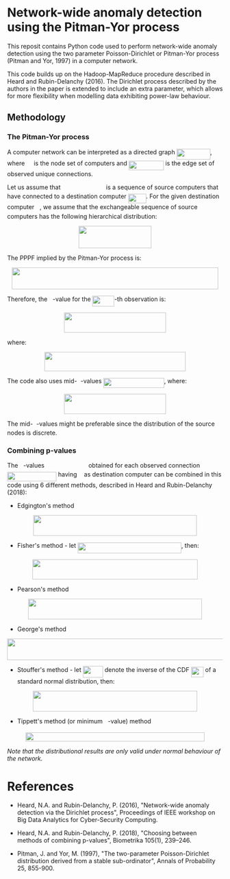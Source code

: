 # Network-wide anomaly detection using the Pitman-Yor process

This reposit contains Python code used to perform network-wide anomaly detection using the two parameter Poisson-Dirichlet or Pitman-Yor process (Pitman and Yor, 1997) in a computer network. 

This code builds up on the Hadoop-MapReduce procedure described in Heard and Rubin-Delanchy (2016). The Dirichlet process described by the authors in the paper is extended to include an extra parameter, which allows for more flexibility when modelling data exhibiting power-law behaviour.

## Methodology

### The Pitman-Yor process

A computer network can be interpreted as a directed graph <img src="https://rawgit.com/fraspass/pitman_yor/None/svgs/73dde20bcffb31b6177c5d21c5a96f6d.svg?invert_in_darkmode" align=middle width=78.37896pt height=24.6576pt/>, where <img src="https://rawgit.com/fraspass/pitman_yor/None/svgs/a9a3a4a202d80326bda413b5562d5cd1.svg?invert_in_darkmode" align=middle width=13.242075pt height=22.46574pt/> is the node set of computers and <img src="https://rawgit.com/fraspass/pitman_yor/None/svgs/94db391751ae0befe931ce025807b400.svg?invert_in_darkmode" align=middle width=81.575175pt height=22.46574pt/> is the edge set of observed unique connections. 

Let us assume that <img src="https://rawgit.com/fraspass/pitman_yor/None/svgs/93e8f48a97001313f47040c9f354a850.svg?invert_in_darkmode" align=middle width=98.415405pt height=14.15535pt/> is a sequence of source computers that have connected to a destination computer <img src="https://rawgit.com/fraspass/pitman_yor/None/svgs/3a49e7753441741b7224c79f23973f59.svg?invert_in_darkmode" align=middle width=41.982435pt height=22.46574pt/>. For the given destination computer <img src="https://rawgit.com/fraspass/pitman_yor/None/svgs/deceeaf6940a8c7a5a02373728002b0f.svg?invert_in_darkmode" align=middle width=8.6493pt height=14.15535pt/>, we assume that the exchangeable sequence of source computers has the following hierarchical distribution:
<p align="center"><img src="https://rawgit.com/fraspass/pitman_yor/None/svgs/8200749748ae36b2058d9caafc3d8805.svg?invert_in_darkmode" align=middle width=170.67435pt height=52.86534pt/></p>

The PPPF implied by the Pitman-Yor process is:
<p align="center"><img src="https://rawgit.com/fraspass/pitman_yor/None/svgs/aaeab5c4459e02c055b6e5bede16eaf1.svg?invert_in_darkmode" align=middle width=482.9319pt height=50.226165pt/></p>

Therefore, the <img src="https://rawgit.com/fraspass/pitman_yor/None/svgs/2ec6e630f199f589a2402fdf3e0289d5.svg?invert_in_darkmode" align=middle width=8.270625pt height=14.15535pt/>-value for the <img src="https://rawgit.com/fraspass/pitman_yor/None/svgs/949707b3bc37b3be0f8b25742664879e.svg?invert_in_darkmode" align=middle width=50.962725pt height=24.6576pt/>-th observation is: 
<p align="center"><img src="https://rawgit.com/fraspass/pitman_yor/None/svgs/c182d0ed7d70557480a9b1ddcc11b9a6.svg?invert_in_darkmode" align=middle width=238.3458pt height=46.87419pt/></p>
where:
<p align="center"><img src="https://rawgit.com/fraspass/pitman_yor/None/svgs/b1b43bae3ed2da11ef0e7c48a4e5731a.svg?invert_in_darkmode" align=middle width=329.08425pt height=44.897325pt/></p>

The code also uses mid-<img src="https://rawgit.com/fraspass/pitman_yor/None/svgs/2ec6e630f199f589a2402fdf3e0289d5.svg?invert_in_darkmode" align=middle width=8.270625pt height=14.15535pt/>-values <img src="https://rawgit.com/fraspass/pitman_yor/None/svgs/ddf070db9e957f370d2c285e5ad0df40.svg?invert_in_darkmode" align=middle width=141.84192pt height=22.63866pt/>, where:
<p align="center"><img src="https://rawgit.com/fraspass/pitman_yor/None/svgs/adb1ddcd4a1f5507874c291bb27aaadc.svg?invert_in_darkmode" align=middle width=238.3458pt height=46.87419pt/></p>

The mid-<img src="https://rawgit.com/fraspass/pitman_yor/None/svgs/2ec6e630f199f589a2402fdf3e0289d5.svg?invert_in_darkmode" align=middle width=8.270625pt height=14.15535pt/>-values might be preferable since the distribution of the source nodes is discrete. 


### Combining p-values

The <img src="https://rawgit.com/fraspass/pitman_yor/None/svgs/2ec6e630f199f589a2402fdf3e0289d5.svg?invert_in_darkmode" align=middle width=8.270625pt height=14.15535pt/>-values <img src="https://rawgit.com/fraspass/pitman_yor/None/svgs/0c5e0765d81b2b6f1fd949ea91e454f2.svg?invert_in_darkmode" align=middle width=95.042145pt height=14.15535pt/> obtained for each observed connection <img src="https://rawgit.com/fraspass/pitman_yor/None/svgs/22dd6f1806b41ca84abe947182a1621b.svg?invert_in_darkmode" align=middle width=115.083375pt height=22.46574pt/> having <img src="https://rawgit.com/fraspass/pitman_yor/None/svgs/deceeaf6940a8c7a5a02373728002b0f.svg?invert_in_darkmode" align=middle width=8.6493pt height=14.15535pt/> as destination computer can be combined in this code using 6 different methods, described in Heard and Rubin-Delanchy (2018):

* Edgington's method
<p align="center"><img src="https://rawgit.com/fraspass/pitman_yor/None/svgs/8cf4a27cbb84480d003265f7768d300c.svg?invert_in_darkmode" align=middle width=381.98325pt height=47.80611pt/></p>

* Fisher's method - let <img src="https://rawgit.com/fraspass/pitman_yor/None/svgs/6ce73d15b9fabc46eb57c4f8fa5d0c74.svg?invert_in_darkmode" align=middle width=242.156805pt height=24.6576pt/>, then:
<p align="center"><img src="https://rawgit.com/fraspass/pitman_yor/None/svgs/247bd28e9ee4c1138a3c79db9258e3a8.svg?invert_in_darkmode" align=middle width=385.50105pt height=47.80611pt/></p>

* Pearson's method
<p align="center"><img src="https://rawgit.com/fraspass/pitman_yor/None/svgs/3ac66a0216f3b2656e539c6990984133.svg?invert_in_darkmode" align=middle width=406.24485pt height=47.80611pt/></p>

* George's method 
<p align="center"><img src="https://rawgit.com/fraspass/pitman_yor/None/svgs/7b48f1af7c10253dbc039773fe807528.svg?invert_in_darkmode" align=middle width=527.17995pt height=49.62705pt/></p>

* Stouffer's method - let <img src="https://rawgit.com/fraspass/pitman_yor/None/svgs/fd572b44cf8f2a97fc9474603fcc8c69.svg?invert_in_darkmode" align=middle width=46.872375pt height=26.76201pt/> denote the inverse of the CDF <img src="https://rawgit.com/fraspass/pitman_yor/None/svgs/f04e663ab860a40f062cc6e871367aa8.svg?invert_in_darkmode" align=middle width=29.223975pt height=24.6576pt/> of a standard normal distribution, then:
<p align="center"><img src="https://rawgit.com/fraspass/pitman_yor/None/svgs/fb0211a92c99a55d26693fc1ad589f88.svg?invert_in_darkmode" align=middle width=384.80805pt height=47.80611pt/></p>

* Tippett's method (or minimum <img src="https://rawgit.com/fraspass/pitman_yor/None/svgs/2ec6e630f199f589a2402fdf3e0289d5.svg?invert_in_darkmode" align=middle width=8.270625pt height=14.15535pt/>-value) method 
<p align="center"><img src="https://rawgit.com/fraspass/pitman_yor/None/svgs/6f47354ed7c2e72922ef80fc243dbcf6.svg?invert_in_darkmode" align=middle width=418.97625pt height=21.41898pt/></p>

*Note that the distributional results are only valid under normal behaviour of the network.*

# References

* Heard, N.A. and Rubin-Delanchy, P. (2016), "Network-wide anomaly detection via the Dirichlet process", Proceedings of IEEE workshop on Big Data Analytics for Cyber-Security Computing.

* Heard, N.A. and Rubin-Delanchy, P. (2018), "Choosing between methods of combining p-values", Biometrika 105(1), 239–246.

* Pitman, J. and Yor, M. (1997), "The two-parameter Poisson-Dirichlet distribution derived from a stable sub-ordinator", Annals of Probability 25, 855-900.


